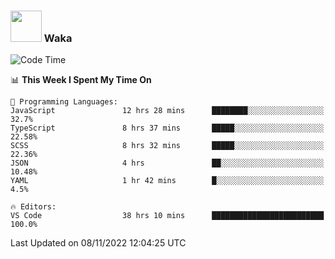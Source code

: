 ### <img src="https://media.giphy.com/media/VgCDAzcKvsR6OM0uWg/giphy.gif" width="50"> Waka

  <!--START_SECTION:waka-->
![Code Time](http://img.shields.io/badge/Code%20Time-1%2C047%20hrs%2014%20mins-blue)

📊 **This Week I Spent My Time On** 

```text
💬 Programming Languages: 
JavaScript               12 hrs 28 mins      ████████░░░░░░░░░░░░░░░░░   32.7% 
TypeScript               8 hrs 37 mins       █████░░░░░░░░░░░░░░░░░░░░   22.58% 
SCSS                     8 hrs 32 mins       █████░░░░░░░░░░░░░░░░░░░░   22.36% 
JSON                     4 hrs               ██░░░░░░░░░░░░░░░░░░░░░░░   10.48% 
YAML                     1 hr 42 mins        █░░░░░░░░░░░░░░░░░░░░░░░░   4.5%

🔥 Editors: 
VS Code                  38 hrs 10 mins      █████████████████████████   100.0%

```


 Last Updated on 08/11/2022 12:04:25 UTC
<!--END_SECTION:waka-->
